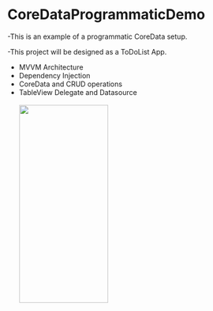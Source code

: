 # CoreDataProgrammaticDemo

-This is an example of a programmatic CoreData setup.

-This project will be designed as a ToDoList App.

- MVVM Architecture <br />
- Dependency Injection <br />
- CoreData and CRUD operations <br />
- TableView Delegate and Datasource <br /><br /> <img src= "https://user-images.githubusercontent.com/112967435/200094985-e4591740-544f-4af9-acb8-ffa446b7b1b3.mp4" width="180" height="400" />
